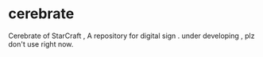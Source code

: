 # cerebrate
Cerebrate of StarCraft , A repository for digital sign . under developing , plz don't use right now.
